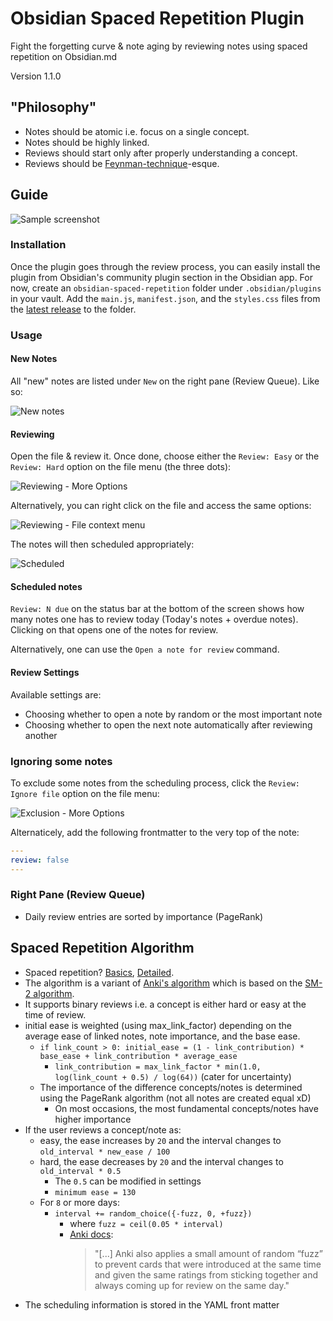 # Obsidian Spaced Repetition Plugin

Fight the forgetting curve & note aging by reviewing notes using spaced repetition on Obsidian.md 

Version 1.1.0

## "Philosophy"

- Notes should be atomic i.e. focus on a single concept.
- Notes should be highly linked.
- Reviews should start only after properly understanding a concept.
- Reviews should be [Feynman-technique](https://fs.blog/2021/02/feynman-learning-technique/)-esque.

## Guide

![Sample screenshot](assets/screenshot.png)

### Installation

Once the plugin goes through the review process, you can easily install the plugin from Obsidian's community plugin section in the Obsidian app.
For now, create an `obsidian-spaced-repetition` folder under `.obsidian/plugins` in your vault. Add the `main.js`, `manifest.json`, and the `styles.css` files from the [latest release](https://github.com/st3v3nmw/obsidian-spaced-repetition/releases) to the folder.

### Usage

#### New Notes

All "new" notes are listed under `New` on the right pane (Review Queue). Like so:

![New notes](assets/new_notes.png)

#### Reviewing

Open the file & review it. Once done, choose either the `Review: Easy` or the `Review: Hard` option on the file menu (the three dots):

![Reviewing - More Options](assets/more_options.png)

Alternatively, you can right click on the file and access the same options:

![Reviewing - File context menu](assets/file_context_menu.png)

The notes will then scheduled appropriately:

![Scheduled](assets/scheduled.png)

#### Scheduled notes

`Review: N due` on the status bar at the bottom of the screen shows how many notes one has to review today (Today's notes + overdue notes). Clicking on that opens one of the notes for review.

Alternatively, one can use the `Open a note for review` command.

#### Review Settings

Available settings are:
- Choosing whether to open a note by random or the most important note
- Choosing whether to open the next note automatically after reviewing another

### Ignoring some notes

To exclude some notes from the scheduling process, click the `Review: Ignore file` option on the file menu:

![Exclusion - More Options](assets/more_options.png)

Alternaticely, add the following frontmatter to the very top of the note:

```yaml
---
review: false
---
```

### Right Pane (Review Queue)

- Daily review entries are sorted by importance (PageRank)

## Spaced Repetition Algorithm

- Spaced repetition? [Basics](https://ncase.me/remember/), [Detailed](https://www.gwern.net/Spaced-repetition).
- The algorithm is a variant of [Anki's algorithm](https://faqs.ankiweb.net/what-spaced-repetition-algorithm.html) which is based on the [SM-2 algorithm](https://www.supermemo.com/en/archives1990-2015/english/ol/sm2).
- It supports binary reviews i.e. a concept is either hard or easy at the time of review.
- initial ease is weighted (using max_link_factor) depending on the average ease of linked notes, note importance, and the base ease.
  - `if link_count > 0: initial_ease = (1 - link_contribution) * base_ease + link_contribution * average_ease`
    - `link_contribution = max_link_factor * min(1.0, log(link_count + 0.5) / log(64))` (cater for uncertainty)
  - The importance of the difference concepts/notes is determined using the PageRank algorithm (not all notes are created equal xD)
    - On most occasions, the most fundamental concepts/notes have higher importance
- If the user reviews a concept/note as:
  - easy, the ease increases by `20` and the interval changes to `old_interval * new_ease / 100`
  - hard, the ease decreases by `20` and the interval changes to `old_interval * 0.5`
    - The `0.5` can be modified in settings
    - `minimum ease = 130`
  - For `8` or more days:
    - `interval += random_choice({-fuzz, 0, +fuzz})`
      - where `fuzz = ceil(0.05 * interval)`
      - [Anki docs](https://faqs.ankiweb.net/what-spaced-repetition-algorithm.html):
        > "[...] Anki also applies a small amount of random “fuzz” to prevent cards that were introduced at the same time and given the same ratings from sticking together and always coming up for review on the same day."
- The scheduling information is stored in the YAML front matter
